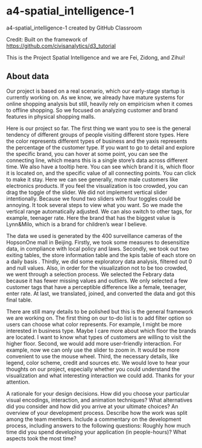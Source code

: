 # a4-spatial_intelligence-1

a4-spatial_intelligence-1 created by GitHub Classroom

Credit: Built on the framework of https://github.com/civisanalytics/d3_tutorial

This is the Project Spatial Intelligence and we are Fei, Zidong, and Zihui!

## About data
Our project is based on a real scenario, which our early-stage startup is currently working on. As we know, we already have mature systems for online shopping analysis but still, heavily rely on empiricism when it comes to offline shopping.  So we focused on analyzing customer and brand features in physical shopping malls. 

Here is our project so far. The first thing we want you to see is the general tendency of different groups of people visiting different store types. Here the color represents different types of business and the yaxis represents the percentage of the customer type. If you want to go to detail and explore the specific brand, you can hover at some point, you can see the connecting line, which means this is a single store’s data across different time. We also have a tooltip here. You can see which brand it is, which floor it is located on, and the specific value of all connecting points. You can click to make it stay. Here we can see generally, more male customers like electronics products.  If you feel the visualization is too crowded, you can drag the toggle of the slider. We did not implement vertical slider intentionally. Because we found two sliders with four toggles could be annoying. It took several steps to view what you want. So we made the vertical range automatically adjusted. We can also switch to other tags, for example, teenager rate. Here the brand that has the biggest value is Lynn&Milo, which is a brand for children’s wear I believe. 

The data we used is generated by the 400 surveillance cameras of the HopsonOne mall in Beijing. Firstly, we took some measures to desensitize data, in compliance with local policy and laws. Secondly, we took out two exiting tables, the store information table and the kpis table of each store on a daily basis . Thirdly, we did some exploratory data analysis, filtered out 0 and null values. Also, in order for the visualization not to be too crowded, we went through a selection process. We selected the Febrary data because it has fewer missing values and outliers. We only selected a few customer tags that have a perceptible difference like a female, teenager, enter rate. At last, we translated, joined, and converted the data and got this final table.

There are still many details to be polished but this is the general framework we are working on. The first thing on our to-do list is to add filter option so users can choose what color represents. For example, I might be more interested in business type. Maybe I care more about which floor the brands are located. I want to know what types of customers are willing to visit the higher floor. Second, we would add more user-friendly interaction. For example, now we can only use the slider to zoom in. It would be more convenient to use the mouse wheel. Third, the necessary details, like legend, color scheme, credit and sources etc. We would love to hear your thoughts on our project, especially whether you could understand the visualization and what interesting interaction we could add. Thanks for your attention.

A rationale for your design decisions. How did you choose your particular visual encodings, interaction, and animation techniques? What alternatives did you consider and how did you arrive at your ultimate choices?
An overview of your development process. Describe how the work was split among the team members. Include a commentary on the development process, including answers to the following questions: Roughly how much time did you spend developing your application (in people-hours)? What aspects took the most time?